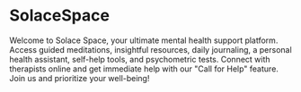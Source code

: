 # SolaceSpace
 Welcome to Solace Space, your ultimate mental health support platform. Access guided meditations, insightful resources, daily journaling, a personal health assistant, self-help tools, and psychometric tests. Connect with therapists online and get immediate help with our "Call for Help" feature. Join us and prioritize your well-being!
